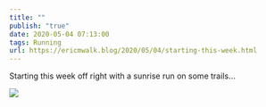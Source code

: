 ```yaml
---
title: ""
publish: "true"
date: 2020-05-04 07:13:00
tags: Running
url: https://ericmwalk.blog/2020/05/04/starting-this-week.html
---
```


Starting this week off right with a sunrise run on some trails...

![](https://ericmwalk.blog/uploads/2022/a715e71e23.jpg)
